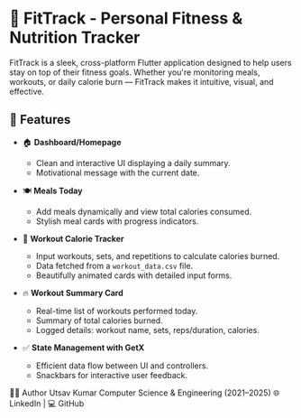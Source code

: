 # 💪 FitTrack - Personal Fitness & Nutrition Tracker

FitTrack is a sleek, cross-platform Flutter application designed to help users stay on top of their fitness goals. Whether you're monitoring meals, workouts, or daily calorie burn — FitTrack makes it intuitive, visual, and effective.

## 🚀 Features

- 🏠 **Dashboard/Homepage**
  - Clean and interactive UI displaying a daily summary.
  - Motivational message with the current date.

- 🍽️ **Meals Today**
  - Add meals dynamically and view total calories consumed.
  - Stylish meal cards with progress indicators.

- 💪 **Workout Calorie Tracker**
  - Input workouts, sets, and repetitions to calculate calories burned.
  - Data fetched from a `workout_data.csv` file.
  - Beautifully animated cards with detailed input forms.

- 🔥 **Workout Summary Card**
  - Real-time list of workouts performed today.
  - Summary of total calories burned.
  - Logged details: workout name, sets, reps/duration, calories.

- ✅ **State Management with GetX**
  - Efficient data flow between UI and controllers.
  - Snackbars for interactive user feedback.


👨‍💻 Author
Utsav Kumar
Computer Science & Engineering (2021–2025)
🌐 LinkedIn | 💻 GitHub



